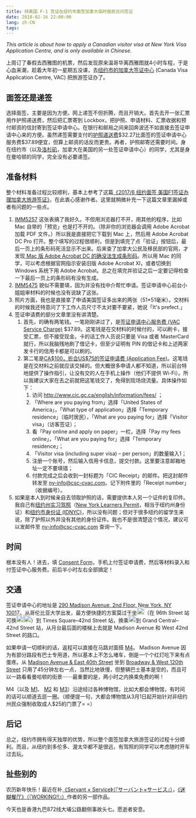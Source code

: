 ```yaml
---
title: 持美国 F-1 签证在纽约市面签加拿大临时居民访问签证
date: 2018-02-16 22:00:00
lang: zh-CN
tags:
---
```

*This article is about how to apply a Canadian visitor visa at New York Visa Application Centre, and is only available in Chinese.*

上周订了春假去西雅图的机票，然后发现原来温哥华离西雅图就4小时车程，于是心血来潮，趁着大年初一星期五没课，去[纽约市的加拿大签证中心](https://www.csc-cvac.com/en-US/selfservice/cvac_application_centres) (Canada Visa Application Centre, VAC) 把旅游签证办了。

<!-- more -->

## 面签还是递签

选择面签，主要是因为方便。网上递签不但折腾，而且开销大。首先去开一张汇票用作护照递送费，然后把汇票寄到 Lockbox，把护照、申请材料、汇票收据和预付邮资的信封寄到签证申请中心。在银行和邮局之间来回奔波还不如直接去签证申请中心来的方便。虽然递签需要支付的[护照递送费](https://www.csc-cvac.com/en-US/selfservice/cvac_application_processing)\$32.27比面签的签证申请中心服务费\$37.89便宜，但算上邮资的话反而更贵。再者，护照邮寄还需要时间。身在纽约市（以及<a class="fancy-iframe" href="https://www.google.com/maps/embed?pb=!1m18!1m12!1m3!1d39252.2847810051!2d-118.40305405457582!3d33.919079700248446!2m3!1f0!2f0!3f0!3m2!1i1024!2i768!4f13.1!3m3!1m2!1s0x80c2b6b28818124f%3A0xd10125b61988d182!2sCanadian+Visa+Application+Center!5e0!3m2!1sen!2sus!4v1518846690950" title="Open in Google Map"><i class="fa fa-map-marker" aria-hidden="true"></i>洛杉矶</a>，加拿大在美国的另一处签证申请中心）的同学，尤其是身在曼哈顿的同学，完全没有必要递签。

## 准备材料

整个材料准备过程比较顺利，基本上参考了这篇[《2017/6 纽约面签 美国F1签证办理加拿大旅游签证》](http://bbs.qyer.com/thread-2781685-1.html)，在此衷心感谢作者。这里就稍微补充一下这篇文章里漏掉或者有问题的一些点。

1. [IMM5257](https://www.canada.ca/content/dam/ircc/migration/ircc/english/pdf/kits/forms/imm5257e.pdf) 这张表搞了我好久。不但用浏览器打不开，用其他的程序，比如 Mac 自带的「预览」也是打不开的。（除非你的浏览器会调用 Adobe Acrobat 加载 PDF 文件。）所以我是直接把它下载到 Mac 上，然后用 Adobe Acrobat DC Pro 打开。整个填写的过程很顺利，但是到填完了点「验证」按钮后，最后一页上的条形码死活显示不出来。后来查了加拿大公民及移民部的官网，才发现[ Mac 版 Adobe Acrobat DC 的确没法生成条形码](https://www.cic.gc.ca/english/helpcentre/answer.asp?qnum=767&top=18)。所以用 Mac 的同学，可以考虑根据官网指示安装旧版 Adobe Acrobat XI，或者切换到 Windows 系统下用 Adobe Acrobat。总之在填完并验证之后一定要记得检查一下最后一页上的条形码有没有生成。
2. [IMM5475](https://www.canada.ca/content/dam/ircc/migration/ircc/english/pdf/kits/forms/imm5475e.pdf) 貌似不需要填，因为并没有找中介帮忙申请。签证申请中心前台小姐姐审材料的时候也没有说缺了这张。 
3. 照片方面，我也是直接拿了申请美国签证多出来的两张（51*51毫米）。交材料的时候我还特意问了下工作人员尺寸不太对要不要紧，她说「It's prefect.」
4. 签证申请费的部分文章里没有讲清楚。
	1. 首先，的确有两笔钱。一笔刚刚讲过了，是[签证申请中心服务费 (VAC Service Charge)](https://www.csc-cvac.com/en-US/selfservice/cvac_application_processing) \$37.89。这笔钱是在交材料的时候付的，可以刷卡，接受汇票，但不接受现金。卡的话工作人员说只要是 Visa 或者 MasterCard 就行，所以我脑残地刷了借记卡，但至少证明有 PIN 的借记卡和上述两家发卡行的信用卡都是可以刷的。
	2. 第二笔是[CA\$100，折合US\$75的签证申请费 (Application Fee)](https://www.cic.gc.ca/english/information/fees/fees.asp#temporary)。这笔钱是在交材料之前就应该交掉的。但大概很多申请人都不知道，所以前台特地提供了操作指引，让没有交的人在手机上操作（他们不提供 Wi-Fi）。所以我建议大家在去之前就把这笔钱交了，免得到现场烧流量。具体操作如下：
		1. 访问 http://www.cic.gc.ca/english/information/fees/ ；
		2. 「Where are you paying from」选择「United States of America」，「What type of application」选择「Temporary residence」（临时居民），「What are you paying for」选择「Visitor visa」（访客签证）；
		3. 看「Pay online and apply on paper」一栏，选择「Pay my fees online」，「What are you paying for」选择「Temporary residence」；
		4. 「Visitor visa (including super visa) – per person」的数量输入1；
		5. 注册一个账号，然后输入信用卡信息，提交付款。这里要注意邮箱地址一定不要填错；
		6. 付款完成之后会收到一封标题为「CIC Receipt」的邮件。把这封邮件转发至 [ny-info@csc-cvac.com](mailto:ny-info@csc-cvac.com)。记下附件里的「Receipt number」（收据编号）。
5. 如果是本人到时候亲自去领取护照的话，需要提供本人另一个证件的复印件。我自己有[纽约州实习驾照](https://dmv.ny.gov/driver-license/get-learner-permit)（[New York Learners Permit](https://dmv.ny.gov/driver-license/get-learner-permit)，相当于纽约州身份证）和[纽约市身份证 (IDNYC)](http://www.nyc.gov/idnyc)，所以没有问题；但对于很多纽约的留学生来说，除了护照以外并没有其他的身份证件。我也不是很清楚这个情况，建议可以发邮件至 [ny-info@csc-cvac.com](mailto:ny-info@csc-cvac.com) 查询一下。

## 时间

根本没有人！进去，填 [Consent Form](http://csc.public.s3.amazonaws.com/checklists/US/en/General/Consent_Form.pdf)，手机上付签证申请费，然后等材料录入和付签证中心服务费。前后半小时左右全部搞定！

## 交通

签证申请中心的地址是 <a class="fancy-iframe" href="https://www.google.com/maps/embed?pb=!1m18!1m12!1m3!1d3022.4604878980226!2d-73.98248268475058!3d40.751895579327616!2m3!1f0!2f0!3f0!3m2!1i1024!2i768!4f13.1!3m3!1m2!1s0x89c25900fc3a64e7%3A0xb89008e402946cf6!2s290+Madison+Ave%2C+New+York%2C+NY+10017!5e0!3m2!1sen!2sus!4v1518848744110" title="Open in Google Map"><i class="fa fa-map-marker" aria-hidden="true"></i>290 Madison Avenue, 2nd Floor, New York, NY 10017</a>。从哥伦比亚大学出发，最方便快捷的方案莫过于坐<img class="not-fancy" src="https://upload.wikimedia.org/wikipedia/commons/3/3f/NYCS-bull-trans-1.svg" width="20px" style="margin: -0.2em auto;">（在 96th Street 站可换<img class="not-fancy" src="https://upload.wikimedia.org/wikipedia/commons/6/61/NYCS-bull-trans-2.svg" width="20px" style="margin: -0.2em auto;"><img class="not-fancy" src="https://upload.wikimedia.org/wikipedia/commons/2/25/NYCS-bull-trans-3.svg" width="20px" style="margin: -0.2em auto;">）到 Times Square–42nd Street 站，换乘<img class="not-fancy" src="https://upload.wikimedia.org/wikipedia/commons/8/8a/NYCS-bull-trans-S.svg" width="20px" style="margin: -0.2em auto;">到 Grand Central–42nd Street 站，从月台最后面的楼梯上去就是 Madison Avenue 和 West 42nd Street 的路口。

如果申请一切顺利的话，返程可以直接在马路对面搭 [M4](https://bustime.mta.info/m/?q=M4)。 Madison Avenue 因为有部分路段有巴士专用道，所以基本上不怎么堵车，倒是一个个红灯吃下来有点蛋疼。从 <a class="fancy-iframe" href="https://www.google.com/maps/embed?pb=!1m18!1m12!1m3!1d755.6181207701732!2d-73.98067607077621!3d40.75163169870799!2m3!1f0!2f0!3f0!3m2!1i1024!2i768!4f13.1!3m3!1m2!1s0x89c25900fd4f2131%3A0x4885b3baa4ac4d73!2s281+Madison+Ave%2C+New+York%2C+NY+10017!5e0!3m2!1sen!2sus!4v1518849267855" title="Open in Google Map"><i class="fa fa-map-marker" aria-hidden="true"></i>Madison Avenue & East 40th Street</a> 坐到 <a class="fancy-iframe" href="https://www.google.com/maps/embed?pb=!1m18!1m12!1m3!1d188.737600046279!2d-73.96218223582457!3d40.81035337308588!2m3!1f0!2f0!3f0!3m2!1i1024!2i768!4f13.1!3m3!1m2!1s0x89c2f63f993e64e7%3A0xd2797bbfd90ba6cf!2sBroadway%2Fw+120+St!5e0!3m2!1sen!2sus!4v1518849350200" title="Open in Google Map"><i class="fa fa-map-marker" aria-hidden="true"></i>Broadway & West 120th Street</a> 只用了45分钟左右一点，当然比地铁慢，但整辆巴士基本是空的，而且可以一路看看曼哈顿的街景⋯⋯最重要的是，两小时之内换乘免费的啊！

M4（以及 [M1](https://bustime.mta.info/m/?q=M1)、 [M2](https://bustime.mta.info/m/?q=M2) 和 [M3](https://bustime.mta.info/m/?q=M3)）沿途经过各种博物馆，比如大都会博物馆，有时间的话可以顺道去逛一圈。（顺便提一句，大都会博物馆从3月1日起开始针对非纽约州民众强制收取成人$25的门票了= =）

## 后记

总之，纽约市拥有得天独厚的优势，所以整个面签加拿大旅游签证的过程十分顺利。而且，从纽约到多伦多、渥太华都不是很远，有驾照的同学可以考虑随时开车过去玩。

## 扯些别的

农历新年快乐！最近在补[《Servant × Service》（『サーバント×サービス』）](https://zh.moegirl.org/zh-hans/ServantxService)，[《迷糊餐厅》（『WORKING!!』）](https://zh.moegirl.org/zh-hans/迷糊餐厅)作者的另一部作品。

今天也是香港九巴872线大埔公路翻侧事故头七。愿逝者安息。

